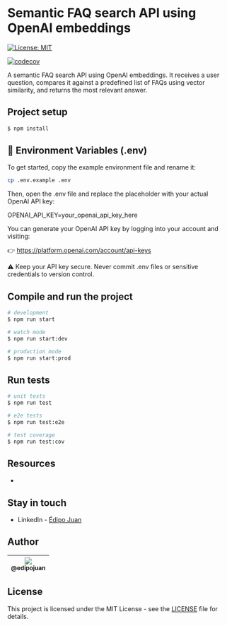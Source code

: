 # Semantic FAQ search API using OpenAI embeddings

[![License: MIT](https://img.shields.io/badge/License-MIT-yellow.svg)](https://opensource.org/licenses/MIT)

[![codecov](https://codecov.io/github/edipojuan/faq-ai-demo/graph/badge.svg?token=5QVYR1J4NE)](https://codecov.io/github/edipojuan/faq-ai-demo)

A semantic FAQ search API using OpenAI embeddings. It receives a user question, compares it against a predefined list of FAQs using vector similarity, and returns the most relevant answer.

## Project setup

```bash
$ npm install
```

## 🔐 Environment Variables (.env)

To get started, copy the example environment file and rename it:

```bash
cp .env.example .env
```

Then, open the .env file and replace the placeholder with your actual OpenAI API key:

OPENAI_API_KEY=your_openai_api_key_here

You can generate your OpenAI API key by logging into your account and visiting:

👉 https://platform.openai.com/account/api-keys

⚠️ Keep your API key secure. Never commit .env files or sensitive credentials to version control.

## Compile and run the project

```bash
# development
$ npm run start

# watch mode
$ npm run start:dev

# production mode
$ npm run start:prod
```

## Run tests

```bash
# unit tests
$ npm run test

# e2e tests
$ npm run test:e2e

# test coverage
$ npm run test:cov
```

## Resources

-

## Stay in touch

- LinkedIn - [Édipo Juan](https://www.linkedin.com/in/edipojuan/)

## Author

| [<img src="https://avatars1.githubusercontent.com/u/9813896?v=4&s=115"><br><sub>@edipojuan</sub>](https://github.com/edipojuan) |
| :-----------------------------------------------------------------------------------------------------------------------------: |

## License

This project is licensed under the MIT License - see the [LICENSE](LICENSE) file for details.
